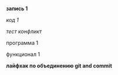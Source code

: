 **запись 1**

*код 1*

_*тест конфликт*_

программа 1

функционал 1

**лайфхак по объединению git and commit**